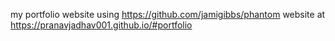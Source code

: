 my portfolio website using https://github.com/jamigibbs/phantom
website at https://pranavjadhav001.github.io/#portfolio